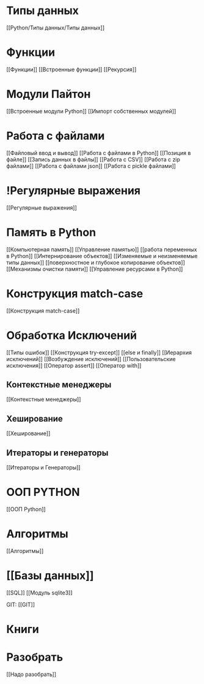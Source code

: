 # Типы данных
 [[Python/Типы данных/Типы данных]]

# Функции

[[Функции]]
[[Встроенные функции]]
[[Рекурсия]]

# Модули Пайтон
[[Встроенные модули Python]]
[[Импорт собственных модулей]]

# Работа с файлами
[[Файловый ввод и вывод]]
[[Работа с файлами в Python]]
[[Позиция в файле]]
[[Запись данных в файлы]]
[[Работа с CSV]]
[[Работа с zip файлами]]
[[Работа с файлами json]]
[[Работа с pickle файлами]]

# !Регулярные выражения
[[Регулярные выражения]]

# Память в Python
[[Компьютерная память]]
[[Управление памятью]]
[[работа переменных в Python]]
[[Интернирование объектов]]
[[Изменяемые и неизменяемые типы данных]]
[[поверхностное и глубокое копирование объектов]]
[[Механизмы очистки памяти]]
[[Управление ресурсами в Python]]

# Конструкция match-case
[[Конструкция match-case]]

# Обработка Исключений
[[Типы ошибок]]
[[Конструкция try-except]]
[[else и finally]]
[[Иерархия исключений]]
[[Возбуждение исключений]]
[[Пользовательские исключения]]
[[Оператор assert]]
[[Оператор with]]

## Контекстные менеджеры
[[Контекстные менеджеры]]

## Хеширование 
[[Хеширование]]

## Итераторы и генераторы
[[Итераторы и Генераторы]]

# ООП PYTHON
[[ООП Python]]

# Алгоритмы
[[Алгоритмы]]

# [[Базы данных]]

[[SQL]]
[[Модуль sqlite3]]

GIT:
[[GIT]]

# Книги


# Разобрать

[[Надо разобрать]]